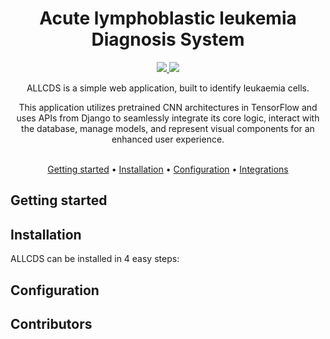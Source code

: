 
<!-- markdownlint-configure-file {
  "MD013": {
    "code_blocks": false,
    "tables": false
  },
  "MD033": false,
  "MD041": false
} -->

<div align="center">

# Acute lymphoblastic leukemia Diagnosis System

 <a href="https://github.com/thlurte/dots/stargazers">
        <img src="https://img.shields.io/github/stars/thlurte/dots?color=%23BB9AF7&labelColor=%231A1B26&style=for-the-badge">
    </a>
        <img src="https://img.shields.io/github/forks/thlurte/dots?color=%237AA2F7&labelColor=%231A1B26&style=for-the-badge">
    </a>

<p>
ALLCDS is a simple web application, built to identify leukaemia cells.

This application utilizes pretrained CNN architectures in TensorFlow and uses APIs from Django to seamlessly integrate its core logic, interact with the database, manage models, and represent visual components for an enhanced user experience.<br /><br />

</p>

[Getting started](#getting-started) •
[Installation](#installation) •
[Configuration](#configuration) •
[Integrations](#contributors)

</div>

## Getting started

## Installation

ALLCDS can be installed in 4 easy steps:

## Configuration

## Contributors


